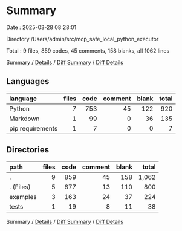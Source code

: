 # Summary

Date : 2025-03-28 08:28:01

Directory /Users/admin/src/mcp_safe_local_python_executor

Total : 9 files,  859 codes, 45 comments, 158 blanks, all 1062 lines

Summary / [Details](details.md) / [Diff Summary](diff.md) / [Diff Details](diff-details.md)

## Languages
| language | files | code | comment | blank | total |
| :--- | ---: | ---: | ---: | ---: | ---: |
| Python | 7 | 753 | 45 | 122 | 920 |
| Markdown | 1 | 99 | 0 | 36 | 135 |
| pip requirements | 1 | 7 | 0 | 0 | 7 |

## Directories
| path | files | code | comment | blank | total |
| :--- | ---: | ---: | ---: | ---: | ---: |
| . | 9 | 859 | 45 | 158 | 1,062 |
| . (Files) | 5 | 677 | 13 | 110 | 800 |
| examples | 3 | 163 | 24 | 37 | 224 |
| tests | 1 | 19 | 8 | 11 | 38 |

Summary / [Details](details.md) / [Diff Summary](diff.md) / [Diff Details](diff-details.md)